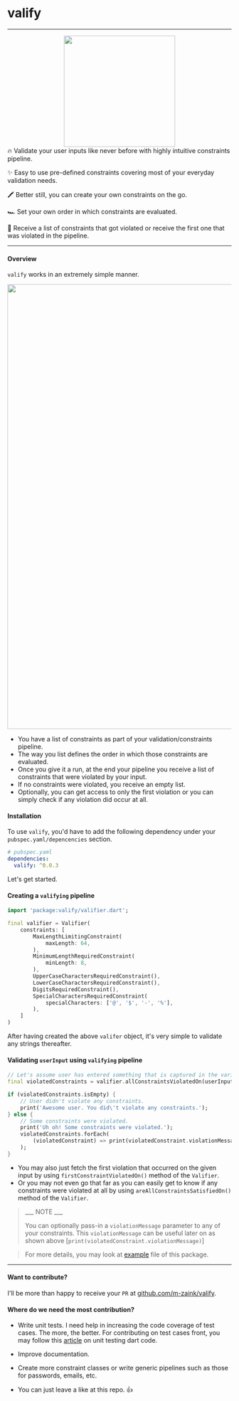 # valify
---
<div>
<center>
<img src="https://gitlab.com/uploads/-/system/personal_snippet/2037052/ff80ba4c494c8887c0f4d18fc60b4c6d/Valify-Logo.png" width="250" height="250"/>
</center>
</div>
🔥 Validate your user inputs like never before with highly intuitive constraints pipeline.

✨ Easy to use pre-defined constraints covering most of your everyday validation needs.

🖍 Better still, you can create your own constraints on the go.

🏎 Set your own order in which constraints are evaluated.

🚜 Receive a list of constraints that got violated or receive the first one that was violated in the pipeline.

---

#### Overview
`valify` works in an extremely simple manner.

<div>
<center>
<img src="https://gitlab.com/uploads/-/system/personal_snippet/2037052/e78c3239fa4438a9915b70d8713416bd/Validy_Pipeline__1_.png" width=1000/>
</center>
</div>


* You have a list of constraints as part of your validation/constraints pipeline.
* The way you list defines the order in which those constraints are evaluated.
* Once you give it a run, at the end your pipeline you receive a list of constraints that were violated by your input.
* If no constraints were violated, you receive an empty list.
* Optionally, you can get access to only the first violation or you can simply check if any violation did occur at all.


#### Installation
To use `valify`, you'd have to add the following dependency under your `pubspec.yaml/depencencies` section.

```yaml
# pubspec.yaml
dependencies:
  valify: ^0.0.3
```

Let's get started.

#### Creating a `valifying` pipeline
```dart
import 'package:valify/valifier.dart';

final valifier = Valifier(
    constraints: [
        MaxLengthLimitingConstraint(
            maxLength: 64,
        ),
        MinimumLengthRequiredConstraint(
            minLength: 8,
        ),
        UpperCaseCharactersRequiredConstraint(),
        LowerCaseCharactersRequiredConstraint(),
        DigitsRequiredConstraint(),
        SpecialCharactersRequiredConstraint(
            specialCharacters: ['@', '$', '-', '%'],
        ),
    ]
)
```


After having created the above `valifer` object, it's very simple to validate any strings thereafter.

#### Validating `userInput` using `valifying` pipeline
```dart
// Let's assume user has entered something that is captured in the variable [userInput]
final violatedConstraints = valifier.allConstraintsViolatedOn(userInput);

if (violatedConstraints.isEmpty) {
    // User didn't violate any constraints.
    print('Awesome user. You did\'t violate any constraints.');
} else {
    // Some constraints were violated.
    print('Uh oh! Some constraints were violated.');
    violatedConstraints.forEach(
        (violatedConstraint) => print(violatedConstraint.violationMessage),
    );
}
```
* You may also just fetch the first violation that occurred on the given input by using `firstConstraintViolatedOn()` method of the `Valifier`.
* Or you may not even go that far as you can easily get to know if any constraints were violated at all by using `areAllConstraintsSatisfiedOn()` method of the `Valifier`.


> ___ NOTE ___
>
> You can optionally pass-in a `violationMessage` parameter to any of your constraints. 
> This `violationMessage` can be useful later on as shown above [`print(violatedConstraint.violationMessage)`]

> For more details, you may look at [example](https://pub.dev/packages/valify/example) file of this package.
----
#### Want to contribute?
I'll be more than happy to receive your `PR` at [github.com/m-zaink/valify](https://github.com/m-zaink/valify.git).

#### Where do we need the most contribution?
* Write unit tests. I need help in increasing the code coverage of test cases. The more, the better.
For contributing on test cases front, you may follow this [article](https://medium.com/flutter-community/unit-testing-business-components-in-flutter-apps-27c5d35e4102) on unit testing dart code.

* Improve documentation.

* Create more constraint classes or write generic pipelines such as those for passwords, emails, etc.

* You can just leave a like at this repo. 👍
